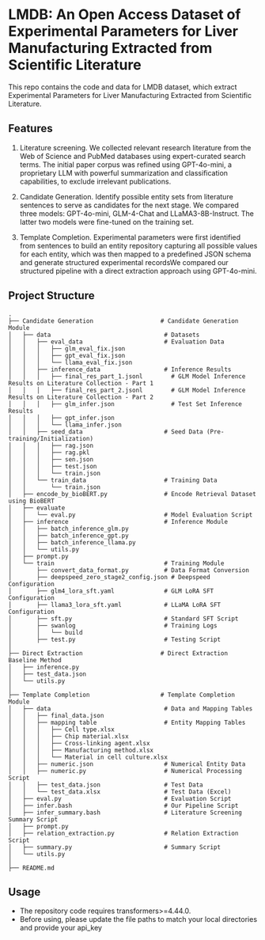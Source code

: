 # LMDB: An Open Access Dataset of Experimental Parameters for Liver Manufacturing Extracted from Scientific Literature

This repo contains the code and data for LMDB dataset, which extract Experimental Parameters for Liver Manufacturing Extracted from Scientific Literature. 

## Features

1. Literature screening. We collected relevant research literature from the Web of Science and PubMed databases using expert-curated search terms. The initial paper corpus was refined using GPT-4o-mini, a proprietary LLM with powerful summarization and classification capabilities, to exclude irrelevant publications.

2. Candidate Generation. Identify possible entity sets from literature sentences to serve as candidates for the next stage. We compared three models: GPT-4o-mini, GLM-4-Chat and LLaMA3-8B-Instruct. The latter two models were fine-tuned on the training set.

3. Template Completion. Experimental parameters were first identified from sentences to build an entity repository capturing all possible values for each entity, which was then mapped to a predefined JSON schema and generate structured experimental recordsWe compared our structured  pipeline with a direct extraction approach using GPT-4o-mini.

## Project Structure

```plaintext
.
├── Candidate Generation                   # Candidate Generation Module
│   ├── data                                # Datasets
│   │   ├── eval_data                       # Evaluation Data
│   │   │   ├── glm_eval_fix.json
│   │   │   ├── gpt_eval_fix.json
│   │   │   └── llama_eval_fix.json
│   │   ├── inference_data                  # Inference Results
│   │   │   ├── final_res_part_1.jsonl        # GLM Model Inference Results on Literature Collection - Part 1
│   │   │   ├── final_res_part_2.jsonl        # GLM Model Inference Results on Literature Collection - Part 2
│   │   │   ├── glm_infer.json                # Test Set Inference Results
│   │   │   ├── gpt_infer.json
│   │   │   └── llama_infer.json
│   │   ├── seed_data                       # Seed Data (Pre-training/Initialization)
│   │   │   ├── rag.json
│   │   │   ├── rag.pkl
│   │   │   ├── sen.json
│   │   │   ├── test.json
│   │   │   └── train.json
│   │   └── train_data                      # Training Data
│   │       └── train.json
│   ├── encode_by_bioBERT.py                # Encode Retrieval Dataset using BioBERT
│   ├── evaluate
│   │   └── eval.py                         # Model Evaluation Script
│   ├── inference                           # Inference Module
│   │   ├── batch_inference_glm.py          
│   │   ├── batch_inference_gpt.py          
│   │   ├── batch_inference_llama.py        
│   │   └── utils.py                        
│   ├── prompt.py                           
│   └── train                               # Training Module
│       ├── convert_data_format.py          # Data Format Conversion
│       ├── deepspeed_zero_stage2_config.json # Deepspeed Configuration
│       ├── glm4_lora_sft.yaml              # GLM LoRA SFT Configuration
│       ├── llama3_lora_sft.yaml            # LLaMA LoRA SFT Configuration
│       ├── sft.py                          # Standard SFT Script
│       ├── swanlog                         # Training Logs
│       │   └── build
│       ├── test.py                         # Testing Script
│
├── Direct Extraction                      # Direct Extraction Baseline Method
│   ├── inference.py                        
│   ├── test_data.json                      
│   └── utils.py                            
│
├── Template Completion                    # Template Completion Module
│   ├── data                                # Data and Mapping Tables
│   │   ├── final_data.json
│   │   ├── mapping table                   # Entity Mapping Tables
│   │   │   ├── Cell type.xlsx
│   │   │   ├── Chip material.xlsx
│   │   │   ├── Cross-linking agent.xlsx
│   │   │   ├── Manufacturing method.xlsx
│   │   │   └── Material in cell culture.xlsx
│   │   ├── numeric.json                    # Numerical Entity Data
│   │   ├── numeric.py                      # Numerical Processing Script
│   │   ├── test_data.json                  # Test Data
│   │   └── test_data.xlsx                  # Test Data (Excel)
│   ├── eval.py                             # Evaluation Script
│   ├── infer.bash                          # Our Pipeline Script
│   ├── infer_summary.bash                  # Literature Screening Summary Script
│   ├── prompt.py                           
│   ├── relation_extraction.py              # Relation Extraction Script
│   ├── summary.py                          # Summary Script
│   └── utils.py                            
│
├── README.md
```

## Usage

* The repository code requires transformers>=4.44.0.
* Before using, please update the file paths to match your local directories and provide your api_key

